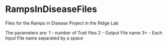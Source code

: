 # RampsInDiseaseFiles
Files for the Ramps in Disease Project in the Ridge Lab

The parameters are: 
1 - number of Trait files
2 - Output File name
3+ - Each Input File name separated by a space
